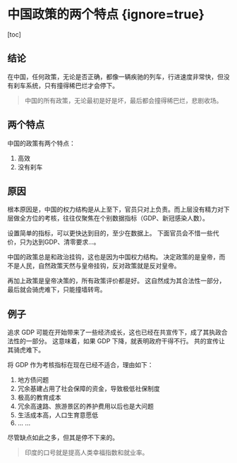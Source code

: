 # 中国政策的两个特点 {ignore=true}

[toc]

## 结论

在中国，任何政策，无论是否正确，都像一辆疾驰的列车，行进速度非常快，但没有刹车系统，只有撞得稀巴烂才会停下。

> 中国的所有政策，无论最初是好是坏，最后都会撞得稀巴烂，悲剧收场。

## 两个特点

中国的政策有两个特点：

1. 高效
2. 没有刹车

## 原因

根本原因是，中国的权力结构是从上至下，官员只对上负责。而上层没有精力对下层做全方位的考核，往往仅聚焦在个别数据指标（GDP、新冠感染人数）。

设置简单的指标，可以更快达到目的，至少在数据上。
下面官员会不惜一些代价，只为达到GDP、清零要求...。

中国的政策总是和政治挂钩，这也是因为中国权力结构。
决定政策的是皇帝，而不是人民，自然政策天然与皇帝挂钩，反对政策就是反对皇帝。

再加上政策是皇帝决策的，所有政策评价都是好。
这自然成为其合法性一部分，最后就会骑虎难下，只能撞墙转弯。

## 例子

追求 GDP 可能在开始带来了一些经济成长，这也已经在共宣传下，成了其执政合法性的一部分。
这意味着，如果 GDP 下降，就表明政府干得不行。
共的宣传让其骑虎难下。

将 GDP 作为考核指标在现在已经不适合，理由如下：

1. 地方债问题
2. 冗余基建占用了社会保障的资金，导致极低社保制度
3. 极高的教育成本
4. 冗余高速路、旅游景区的养护费用以后也是大问题
5. 生活成本高，人口生育意愿低
6. ... ...

尽管缺点如此之多，但其是停不下来的。

> 印度的口号就是提高人类幸福指数和就业率。